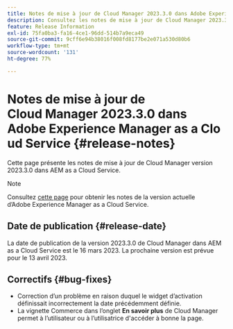 ```yaml
---
title: Notes de mise à jour de Cloud Manager 2023.3.0 dans Adobe Experience Manager as a Cloud Service
description: Consultez les notes de mise à jour de Cloud Manager 2023.3.0 dans AEM as a Cloud Service.
feature: Release Information
exl-id: 75fa0ba3-fa16-4ce1-96dd-514b7a9eca49
source-git-commit: 9cff6e94b38016f008fd8177be2e071a530d80b6
workflow-type: tm+mt
source-wordcount: '131'
ht-degree: 77%

---
```


# Notes de mise à jour de Cloud Manager 2023.3.0 dans Adobe Experience Manager as a Cloud Service {#release-notes}

Cette page présente les notes de mise à jour de Cloud Manager version 2023.3.0 dans AEM as a Cloud Service.

>[!NOTE]
>
>Consultez [cette page](/help/release-notes/release-notes-cloud/release-notes-current.md) pour obtenir les notes de la version actuelle d’Adobe Experience Manager as a Cloud Service.

## Date de publication {#release-date}

La date de publication de la version 2023.3.0 de Cloud Manager dans AEM as a Cloud Service est le 16 mars 2023. La prochaine version est prévue pour le 13 avril 2023.

## Correctifs {#bug-fixes}

* Correction d’un problème en raison duquel le widget d’activation définissait incorrectement la date précédemment définie.
* La vignette Commerce dans l’onglet **En savoir plus** de Cloud Manager permet à l’utilisateur ou à l’utilisatrice d&#39;accéder à bonne la page.
